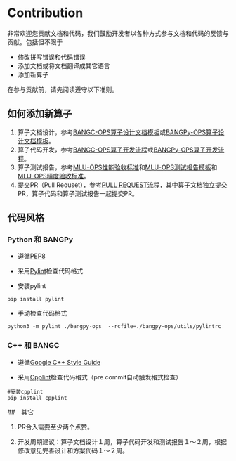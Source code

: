 # Contribution

非常欢迎您贡献文档和代码，我们鼓励开发者以各种方式参与文档和代码的反馈与贡献。包括但不限于

- 修改拼写错误和代码错误
- 添加文档或将文档翻译成其它语言
- 添加新算子

在参与贡献前，请先阅读遵守以下准则。



## 如何添加新算子

1. 算子文档设计，参考[BANGC-OPS算子设计文档模板](docs/BANGC-OPS算子设计文档模板.md)或[BANGPy-OPS算子设计文档模板](docs/bangpy-docs/design_docs/BANGPy-OPS算子设计文档模板.md)。
2. 算子代码开发，参考[BANGC-OPS算子开发流程](docs/bangc-ops/BANGC-OPS算子开发流程.md)或[BANGPy-OPS算子开发流程](docs/bangpy-docs/design_docs/BANGPy-OPS算子开发流程.md)。
3. 算子测试报告，参考[MLU-OPS性能验收标准](docs/MLU-OPS性能验收标准.md)和[MLU-OPS测试报告模板](docs/MLU-OPS测试报告模板.md)和[MLU-OPS精度验收标准](docs/MLU-OPS精度验收标准.md)。
4. 提交PR（Pull Requset），参考[PULL REQUEST流程](docs/pr.md)，其中算子文档独立提交PR，算子代码和算子测试报告一起提交PR。



## 代码风格

### Python 和 BANGPy 

- 遵循[PEP8](https://www.python.org/dev/peps/pep-0008/)

- 采用[Pylint](https://pypi.org/project/pylint/)检查代码格式

- 安装pylint

```shell
pip install pylint
```

- 手动检查代码格式

```
python3 -m pylint ./bangpy-ops  --rcfile=./bangpy-ops/utils/pylintrc
```

### C++ 和 BANGC

- 遵循[Google C++ Style Guide](https://google.github.io/styleguide/cppguide.html)

- 采用[Cpplint](https://pypi.org/project/cpplint/)检查代码格式（pre commit自动触发格式检查）

 ```shell
 #安装cpplint
 pip install cpplint
 ```



##　其它

1. PR合入需要至少两个点赞。

2. 开发周期建议：算子文档设计１周，算子代码开发和测试报告１～２周，根据修改意见完善设计和方案代码１～２周。

   

